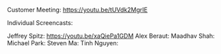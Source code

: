 Customer Meeting: https://youtu.be/tUVdk2MgrIE

Individual Screencasts:

Jeffrey Spitz: https://youtu.be/xaQiePa1GDM
Alex Beraut:
Maadhav Shah:
Michael Park:
Steven Ma:
Tinh Nguyen:
